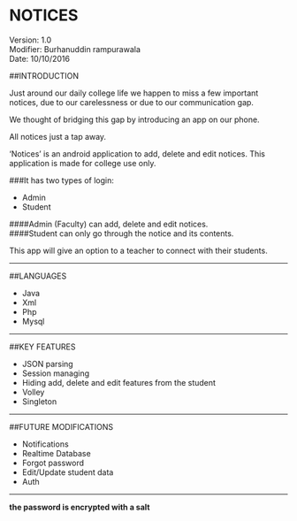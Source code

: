 # NOTICES  

Version: 1.0  
Modifier: Burhanuddin rampurawala  
Date: 10/10/2016  


##INTRODUCTION



  Just around our daily college life we happen to miss a few important notices, due to our carelessness or due to our communication gap.  

  We thought of bridging this gap by introducing an app on our phone.  

  All notices just a tap away.  


  ‘Notices’ is an android application to add, delete and edit notices. This application is made for college use
  only.  


###It has two types of login:  
  *	Admin  
  *	Student  

  ####Admin (Faculty) can add, delete and edit notices.    
  ####Student can only go through the notice and its contents.  

This app will give an option to a teacher to connect with their students.  
 ___
##LANGUAGES  

   *	Java  
   *	Xml  
   *	Php  
   *	Mysql  
___
##KEY FEATURES  
   *	JSON parsing  
   *	Session managing  
   *	Hiding add, delete and edit features from the student  
   *	Volley  
   *	Singleton   
___
##FUTURE MODIFICATIONS   

   *	Notifications  
   *	Realtime Database  
   *	Forgot password  
   *	Edit/Update student data
   * Auth  
___
**the password is encrypted with a salt**
